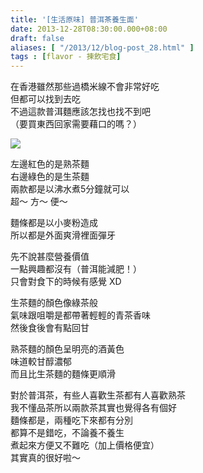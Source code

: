 ```yaml
---
title: '[生活原味] 普洱茶養生面'
date: 2013-12-28T08:30:00.000+08:00
draft: false
aliases: [ "/2013/12/blog-post_28.html" ]
tags : [flavor - 揀飲宅食]
---
```


在香港雖然那些過橋米線不會非常好吃  
但都可以找到去吃  
不過這款普洱麵應該怎找也找不到吧  
（要買東西回家需要藉口的嗎？）  

![](/images/teanoodle.jpg)

左邊紅色的是熟茶麵  
右邊綠色的是生茶麵  
兩款都是以沸水煮5分鐘就可以  
超～ 方～ 便～  
  
麵條都是以小麥粉造成  
所以都是外面爽滑裡面彈牙  
  
先不說甚麼營養價值  
一點興趣都沒有（普洱能減肥！）  
只會對食下的時候有感覺 XD  
  
生茶麵的顏色像綠茶般  
氣味跟咀嚼是都帶著輕輕的青茶香味  
然後食後會有點回甘  
  
熟茶麵的顏色呈明亮的酒黃色  
味道較甘醇濃郁  
而且比生茶麵的麵條更順滑  
  
  
對於普洱茶，有些人喜歡生茶都有人喜歡熟茶  
我不懂品茶所以兩款茶其實也覺得各有個好  
麵條都是，兩種吃下來都有分別  
都算不是錯吃，不論養不養生  
煮起來方便又不難吃（加上價格便宜）  
其實真的很好啦～
